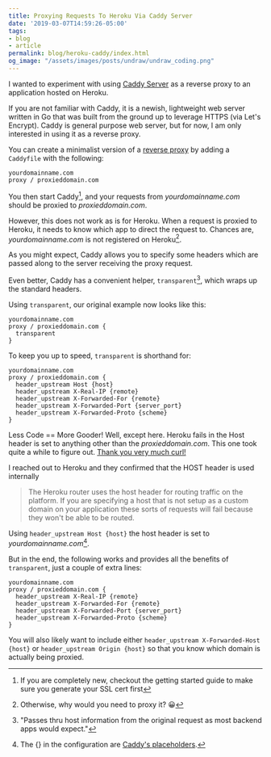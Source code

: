 ```yaml
---
title: Proxying Requests To Heroku Via Caddy Server
date: '2019-03-07T14:59:26-05:00'
tags:
- blog
- article
permalink: blog/heroku-caddy/index.html
og_image: "/assets/images/posts/undraw/undraw_coding.png"
---
```


I wanted to experiment with using [Caddy Server][1] as a reverse proxy to an application hosted on Heroku.

If you are not familiar with Caddy, it is a newish, lightweight web server written in Go that was built from the ground up to leverage HTTPS (via Let's Encrypt). Caddy is general purpose web server, but for now, I am only interested in using it as a reverse proxy.

You can create a minimalist version of a [reverse proxy][5] by adding a `Caddyfile` with the following:

```
yourdomainname.com
proxy / proxieddomain.com
```

You then start Caddy[^1], and your requests from _yourdomainname.com_ should be proxied to _proxieddomain.com_.

However, this does not work as is for Heroku. When a request is proxied to Heroku, it needs to know which app to direct the request to. Chances are, _yourdomainname.com_ is not registered on Heroku[^2].

As you might expect, Caddy allows you to specify some headers which are passed along to the server receiving the proxy request.

Even better, Caddy has a convenient helper, `transparent`[^3], which wraps up the standard headers.

Using `transparent`, our original example now looks like this:

```
yourdomainname.com
proxy / proxieddomain.com {
  transparent
}
```

To keep you up to speed, `transparent` is shorthand for:

```
yourdomainname.com
proxy / proxieddomain.com {
  header_upstream Host {host}
  header_upstream X-Real-IP {remote}
  header_upstream X-Forwarded-For {remote}
  header_upstream X-Forwarded-Port {server_port}
  header_upstream X-Forwarded-Proto {scheme}
}
```

Less Code == More Gooder! Well, except here. Heroku fails in the Host header is set to anything other than the _proxieddomain.com_. This one took quite a while to figure out. [Thank you very much curl!][3]

I reached out to Heroku and they confirmed that the HOST header is used internally

> The Heroku router uses the host header for routing traffic on the platform. If you are specifying a host that is not setup as a custom domain on your application these sorts of requests will fail because they won't be able to be routed.

Using `header_upstream Host {host}` the host header is set to _yourdomainname.com_[^4].

But in the end, the following works and provides all the benefits of `transparent`, just a couple of extra lines:

```
yourdomainname.com
proxy / proxieddomain.com {
  header_upstream X-Real-IP {remote}
  header_upstream X-Forwarded-For {remote}
  header_upstream X-Forwarded-Port {server_port}
  header_upstream X-Forwarded-Proto {scheme}
}
```

You will also likely want to include either `header_upstream X-Forwarded-Host {host}` or `header_upstream Origin {host}` so that you know which domain is actually being proxied.

[^1]: If you are completely new, checkout the getting started guide to make sure you generate your SSL cert first
[^2]: Otherwise, why would you need to proxy it? 😀
[^3]: "Passes thru host information from the original request as most backend apps would expect."
[^4]: The {} in the configuration are [Caddy's placeholders][4].

[1]: https://caddyserver.com
[2]: https://developer.mozilla.org/en-US/docs/Web/HTTP/Headers/Origin
[3]: https://scottw.com/s88
[4]: https://caddyserver.com/docs/placeholders
[5]: https://caddyserver.com/docs/proxy
